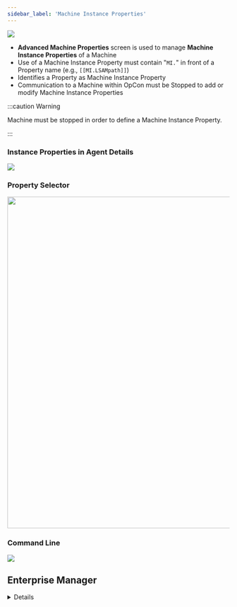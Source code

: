 ```yaml
---
sidebar_label: 'Machine Instance Properties'
---
```


![](../static/imgbasic/MI_Master.png)

* **Advanced Machine Properties** screen is used to manage **Machine Instance Properties** of a Machine
* Use of a Machine Instance Property must contain "```MI.```" in front of a Property name (e.g., ```[[MI.LSAMpath]]```)  
* Identifies a Property as Machine Instance Property
* Communication to a Machine within OpCon must be Stopped to add or modify Machine Instance Properties

:::caution Warning

Machine must be stopped in order to define a Machine Instance Property. 

:::

### Instance Properties in Agent Details

![](../static/imgbasic/MI_Definition.png)

### Property Selector

<img src="imgbasic/MI_PropertySelector.png" width="750"/>

### Command Line

![](../static/imgbasic/MI_CommandLine.png)



## Enterprise Manager

<details>

#### Agent Details

![](../static/imgbasic/343.png)

#### Advanced Machine Properties

![](../static/imgbasic/344.png)

#### Command Line Formatting

![](../static/imgbasic/34501.png)

</details>
